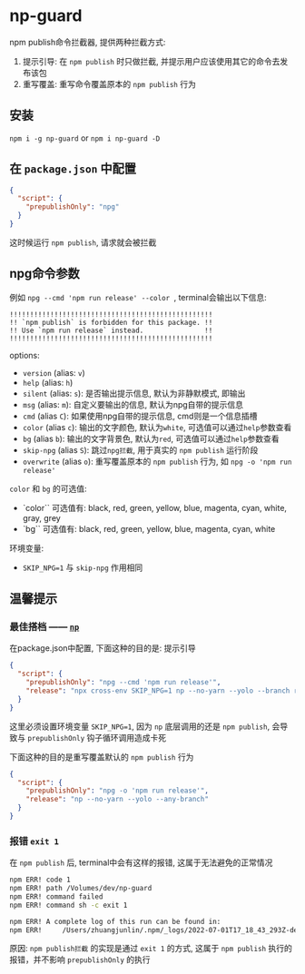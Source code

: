 # np-guard

npm publish命令拦截器, 提供两种拦截方式:

1. 提示引导: 在 `npm publish` 时只做拦截, 并提示用户应该使用其它的命令去发布该包
2. 重写覆盖: 重写命令覆盖原本的 `npm publish` 行为

## 安装

`npm i -g np-guard` or `npm i np-guard -D`

## 在 `package.json` 中配置

```json
{
  "script": {
    "prepublishOnly": "npg"
  }
}
```

这时候运行 `npm publish`, 请求就会被拦截

## npg命令参数

例如 `npg --cmd 'npm run release' --color `, terminal会输出以下信息:

```
!!!!!!!!!!!!!!!!!!!!!!!!!!!!!!!!!!!!!!!!!!!!!!!!!!
!! `npm publish` is forbidden for this package. !!
!! Use `npm run release` instead.               !!
!!!!!!!!!!!!!!!!!!!!!!!!!!!!!!!!!!!!!!!!!!!!!!!!!!
```

options:

- `version` (alias: `v`)
- `help` (alias: `h`)
- `silent` (alias: `s`): 是否输出提示信息, 默认为非静默模式, 即输出
- `msg` (alias: `m`): 自定义要输出的信息, 默认为npg自带的提示信息
- `cmd` (alias `C`): 如果使用npg自带的提示信息, cmd则是一个信息插槽
- `color` (alias `c`): 输出的文字颜色, 默认为`white`, 可选值可以通过`help`参数查看
- `bg` (alias `b`): 输出的文字背景色, 默认为`red`, 可选值可以通过`help`参数查看
- `skip-npg` (alias `S`): 跳过`npg拦截`, 用于真实的 `npm publish` 运行阶段
- `overwrite` (alias `o`): 重写覆盖原本的 `npm publish` 行为, 如 `npg -o 'npm run release'`

`color` 和 `bg` 的可选值:

- `color`` 可选值有: black, red, green, yellow, blue, magenta, cyan, white, gray, grey
- `bg`` 可选值有: black, red, green, yellow, blue, magenta, cyan, white

环境变量:

- `SKIP_NPG=1` 与 `skip-npg` 作用相同

## 温馨提示

### 最佳搭档 —— [`np`](https://www.npmjs.com/package/np)

在package.json中配置, 下面这种的目的是: 提示引导

```json
{
  "script": {
    "prepublishOnly": "npg --cmd 'npm run release'",
    "release": "npx cross-env SKIP_NPG=1 np --no-yarn --yolo --branch release"
  }
}
```

这里必须设置环境变量 `SKIP_NPG=1`, 因为 `np` 底层调用的还是 `npm publish`, 会导致与 `prepublishOnly` 钩子循环调用造成卡死

下面这种的目的是重写覆盖默认的 `npm publish` 行为

```json
{
  "script": {
    "prepublishOnly": "npg -o 'npm run release'",
    "release": "np --no-yarn --yolo --any-branch"
  }
}
```

### 报错 `exit 1`

在 `npm publish` 后, terminal中会有这样的报错, 这属于无法避免的正常情况

```sh
npm ERR! code 1
npm ERR! path /Volumes/dev/np-guard
npm ERR! command failed
npm ERR! command sh -c exit 1

npm ERR! A complete log of this run can be found in:
npm ERR!     /Users/zhuangjunlin/.npm/_logs/2022-07-01T17_18_43_293Z-debug-0.log
```

原因: `npm publish拦截` 的实现是通过 `exit 1` 的方式, 这属于 `npm publish` 执行的报错，并不影响 `prepublishOnly` 的执行

